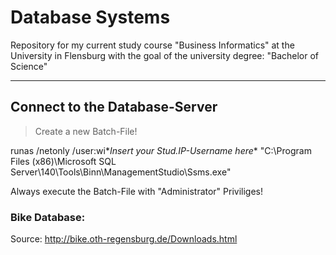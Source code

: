 # Database Systems

Repository for my current study course "Business Informatics" at the University in Flensburg with the goal of the university degree: "Bachelor of Science" 

----

## Connect to the Database-Server

> Create a new Batch-File!

runas /netonly /user:wi\**Insert your Stud.IP-Username here** "C:\Program Files (x86)\Microsoft SQL Server\140\Tools\Binn\ManagementStudio\Ssms.exe"

Always execute the Batch-File with "Administrator" Priviliges!

### Bike Database:
Source: http://bike.oth-regensburg.de/Downloads.html